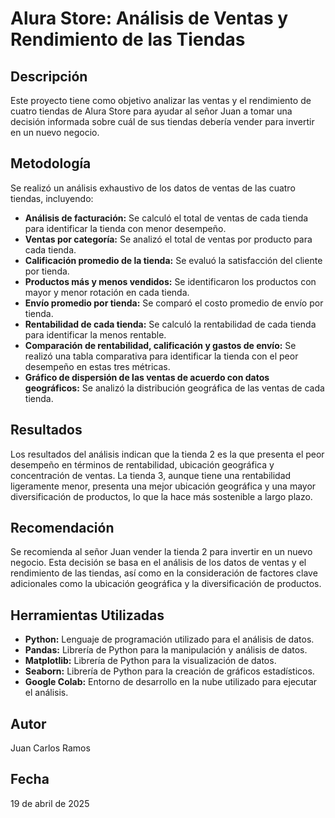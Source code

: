 # Alura Store: Análisis de Ventas y Rendimiento de las Tiendas

## Descripción

Este proyecto tiene como objetivo analizar las ventas y el rendimiento de cuatro tiendas de Alura Store para ayudar al señor Juan a tomar una decisión informada sobre cuál de sus tiendas debería vender para invertir en un nuevo negocio.

## Metodología

Se realizó un análisis exhaustivo de los datos de ventas de las cuatro tiendas, incluyendo:

* **Análisis de facturación:** Se calculó el total de ventas de cada tienda para identificar la tienda con menor desempeño.
* **Ventas por categoría:** Se analizó el total de ventas por producto para cada tienda.
* **Calificación promedio de la tienda:** Se evaluó la satisfacción del cliente por tienda.
* **Productos más y menos vendidos:** Se identificaron los productos con mayor y menor rotación en cada tienda.
* **Envío promedio por tienda:** Se comparó el costo promedio de envío por tienda.
* **Rentabilidad de cada tienda:** Se calculó la rentabilidad de cada tienda para identificar la menos rentable.
* **Comparación de rentabilidad, calificación y gastos de envío:** Se realizó una tabla comparativa para identificar la tienda con el peor desempeño en estas tres métricas.
* **Gráfico de dispersión de las ventas de acuerdo con datos geográficos:** Se analizó la distribución geográfica de las ventas de cada tienda.

## Resultados

Los resultados del análisis indican que la tienda 2 es la que presenta el peor desempeño en términos de rentabilidad, ubicación geográfica y concentración de ventas. La tienda 3, aunque tiene una rentabilidad ligeramente menor, presenta una mejor ubicación geográfica y una mayor diversificación de productos, lo que la hace más sostenible a largo plazo.

## Recomendación

Se recomienda al señor Juan vender la tienda 2 para invertir en un nuevo negocio. Esta decisión se basa en el análisis de los datos de ventas y el rendimiento de las tiendas, así como en la consideración de factores clave adicionales como la ubicación geográfica y la diversificación de productos.

## Herramientas Utilizadas

* **Python:** Lenguaje de programación utilizado para el análisis de datos.
* **Pandas:** Librería de Python para la manipulación y análisis de datos.
* **Matplotlib:** Librería de Python para la visualización de datos.
* **Seaborn:** Librería de Python para la creación de gráficos estadísticos.
* **Google Colab:** Entorno de desarrollo en la nube utilizado para ejecutar el análisis.

## Autor

Juan Carlos Ramos

## Fecha

19 de abril de 2025
